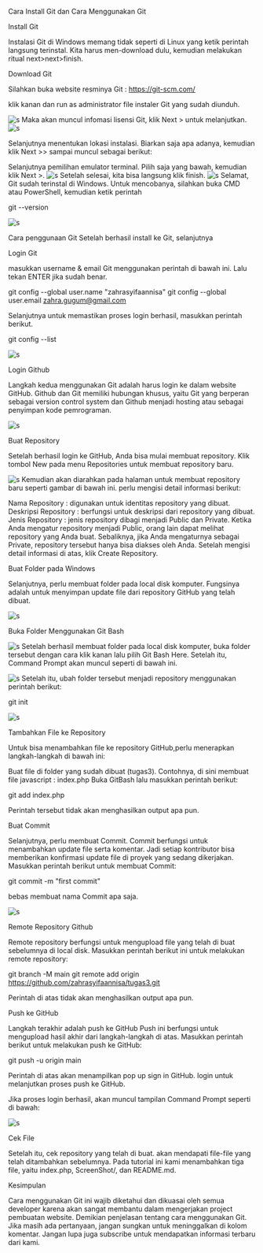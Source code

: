 Cara Install Git dan Cara Menggunakan Git

Install Git

Instalasi Git di Windows memang tidak seperti di Linux yang ketik perintah langsung terinstal. Kita harus men-download dulu, kemudian melakukan ritual next>next>finish.

Download Git

Silahkan buka website resminya Git : https://git-scm.com/

klik kanan dan run as administrator file instaler Git yang sudah diunduh.

![s](./1.jpg)
Maka akan muncul infomasi lisensi Git, klik Next > untuk melanjutkan.
![s](./2.jpg)

Selanjutnya menentukan lokasi instalasi. Biarkan saja apa adanya, kemudian klik Next >> sampai muncul sebagai berikut:

Selanjutnya pemilihan emulator terminal. Pilih saja yang bawah, kemudian klik Next >.
![s](./12.jpg)
Setelah selesai, kita bisa langsung klik finish.
![s](./17.jpg)
Selamat, Git sudah terinstal di Windows. Untuk mencobanya, silahkan buka CMD atau PowerShell, kemudian ketik perintah

git --version

![s](./18.jpg)

Cara penggunaan Git
Setelah berhasil install ke Git, selanjutnya

Login Git

masukkan username & email Git menggunakan perintah di bawah ini. Lalu tekan ENTER jika sudah benar.

git config --global user.name "zahrasyifaannisa"
git config --global user.email zahra.gugum@gmail.com

Selanjutnya untuk memastikan proses login berhasil, masukkan perintah berikut.

git config --list

![s](./19.jpg)

Login Github

Langkah kedua menggunakan Git adalah harus login ke dalam website GitHub. Github dan Git memiliki hubungan khusus, yaitu Git yang berperan sebagai version control system dan Github menjadi hosting atau sebagai penyimpan kode pemrograman.

![s](./36.png)

Buat Repository

Setelah berhasil login ke GitHub, Anda bisa mulai membuat repository. Klik tombol New pada menu Repositories untuk membuat repository baru.

![s](./32.png)
Kemudian akan diarahkan pada halaman untuk membuat repository baru seperti gambar di bawah ini. perlu mengisi detail informasi berikut:

Nama Repository : digunakan untuk identitas repository yang dibuat.
Deskripsi Repository : berfungsi untuk deskripsi dari repository yang dibuat.
Jenis Repository : jenis repository dibagi menjadi Public dan Private. Ketika Anda mengatur repository menjadi Public, orang lain dapat melihat repository yang Anda buat. Sebaliknya, jika Anda mengaturnya sebagai Private, repository tersebut hanya bisa diakses oleh Anda. Setelah mengisi detail informasi di atas,
klik Create Repository.

Buat Folder pada Windows

Selanjutnya, perlu membuat folder pada local disk komputer. Fungsinya adalah untuk menyimpan update file dari repository GitHub yang telah dibuat.

![s](./35.png)

Buka Folder Menggunakan Git Bash

![s](./38.jpeg)
Setelah berhasil membuat folder pada local disk komputer, buka folder tersebut dengan cara klik kanan lalu pilih Git Bash Here. Setelah itu, Command Prompt akan muncul seperti di bawah ini.

![s](./42.png)
Setelah itu, ubah folder tersebut menjadi repository menggunakan perintah berikut:

git init

![s](./41.png)

Tambahkan File ke Repository

Untuk bisa menambahkan file ke repository GitHub,perlu menerapkan langkah-langkah di bawah ini:

Buat file di folder yang sudah dibuat (tugas3). Contohnya, di sini membuat file javascript : index.php Buka GitBash lalu masukkan perintah berikut:

git add index.php

Perintah tersebut tidak akan menghasilkan output apa pun.

Buat Commit

Selanjutnya, perlu membuat Commit. Commit berfungsi untuk menambahkan update file serta komentar. Jadi setiap kontributor bisa memberikan konfirmasi update file di proyek yang sedang dikerjakan. Masukkan perintah berikut untuk membuat Commit:

git commit -m "first commit"

bebas membuat nama Commit apa saja.

![s](./27.jpg)

Remote Repository Github

Remote repository berfungsi untuk mengupload file yang telah di buat sebelumnya di local disk. Masukkan perintah berikut ini untuk melakukan remote repository:

git branch -M main
git remote add origin https://github.com/zahrasyifaannisa/tugas3.git

Perintah di atas tidak akan menghasilkan output apa pun.

Push ke GitHub

Langkah terakhir adalah push ke GitHub Push ini berfungsi untuk mengupload hasil akhir dari langkah-langkah di atas. Masukkan perintah berikut untuk melakukan push ke GitHub:

git push -u origin main

Perintah di atas akan menampilkan pop up sign in GitHub.
login untuk melanjutkan proses push ke GitHub.

Jika proses login berhasil, akan muncul tampilan Command Prompt seperti di bawah:

![s](./28.jpg)

Cek File

Setelah itu, cek repository yang telah di buat. akan mendapati file-file yang telah ditambahkan sebelumnya. Pada tutorial ini kami menambahkan tiga file, yaitu index.php, ScreenShot/, dan README.md.

Kesimpulan

Cara menggunakan Git ini wajib diketahui dan dikuasai oleh semua developer karena akan sangat membantu dalam mengerjakan project pembuatan website. Demikian penjelasan tentang cara menggunakan Git. Jika masih ada pertanyaan, jangan sungkan untuk meninggalkan di kolom komentar. Jangan lupa juga subscribe untuk mendapatkan informasi terbaru dari kami.